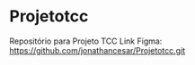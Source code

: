 # Projetotcc
Repositório para Projeto TCC
Link Figma: https://github.com/jonathancesar/Projetotcc.git
